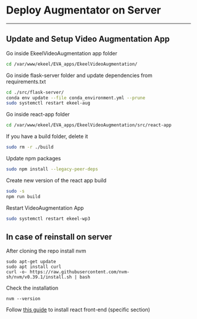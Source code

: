 # Deploy Augmentator on Server
------


## Update and Setup Video Augmentation App
Go inside EkeelVideoAugmentation app folder
```bash
cd /var/www/ekeel/EVA_apps/EkeelVideoAugmentation/
```

Go inside flask-server folder and update dependencies from requirements.txt
```bash
cd ./src/flask-server/
conda env update --file conda_environment.yml --prune
sudo systemctl restart ekeel-aug
```

Go inside react-app folder
```bash
cd /var/www/ekeel/EVA_apps/EkeelVideoAugmentation/src/react-app
```

If you have a build folder, delete it
```bash
sudo rm -r ./build
```

Update npm packages
```bash
sudo npm install --legacy-peer-deps
```

Create new version of the react app build
```bash
sudo -s
npm run build
```

Restart VideoAugmentation App
```bash
sudo systemctl restart ekeel-wp3
```

## In case of reinstall on server
After cloning the repo install nvm
```
sudo apt-get update
sudo apt install curl
curl -o- https://raw.githubusercontent.com/nvm-sh/nvm/v0.39.1/install.sh | bash
```
Check the installation
```
nvm --version
```

Follow [this guide](install.md#front-end-reactjs) to install react front-end (specific section)